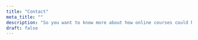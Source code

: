 ```yaml
---
title: "Contact"
meta_title: ""
description: "So you want to know more about how online courses could help you grow your business? Let’s have a chat then. Book a time below and we’ll have a call."
draft: false
---
```

